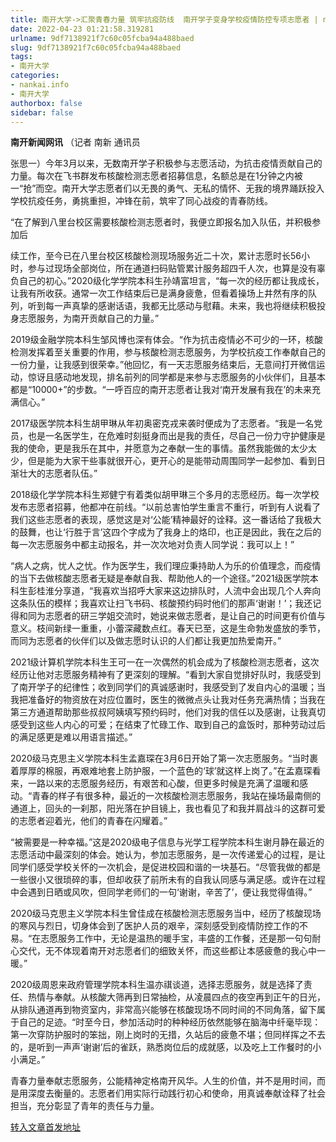 ```yaml
---
title: 南开大学->汇聚青春力量 筑牢抗疫防线  南开学子变身学校疫情防控专项志愿者 | nankai.info
date: 2022-04-23 01:21:58.319281
urlname: 9df7138921f7c60c05fcba94a488baed
slug: 9df7138921f7c60c05fcba94a488baed
tags: 
- 南开大学
categories:
- nankai.info
- 南开大学
authorbox: false
sidebar: false
---
```

**南开新闻网讯** （记者 南新 通讯员

张思一）今年3月以来，无数南开学子积极参与志愿活动，为抗击疫情贡献自己的力量。每次在飞书群发布核酸检测志愿者招募信息，名额总是在1分钟之内被一“抢”而空。南开大学志愿者们以无畏的勇气、无私的情怀、无我的境界踊跃投入学校抗疫任务，勇挑重担，冲锋在前，筑牢了同心战疫的青春防线。

“在了解到八里台校区需要核酸检测志愿者时，我便立即报名加入队伍，并积极参加后
<!--more-->
续工作，至今已在八里台校区核酸检测现场服务近二十次，累计志愿时长56小时，参与过现场全部岗位，所在通道扫码贴管累计服务超四千人次，也算是没有辜负自己的初心。”2020级化学学院本科生孙靖富坦言，“每一次的经历都让我成长，让我有所收获。通常一次工作结束后已是满身疲惫，但看着操场上井然有序的队列，听到每一声真挚的感谢话语，我都无比感动与慰藉。未来，我也将继续积极投身志愿服务，为南开贡献自己的力量。”

2019级金融学院本科生邹风博也深有体会。“作为抗击疫情必不可少的一环，核酸检测发挥着至关重要的作用，参与核酸检测志愿服务，为学校抗疫工作奉献自己的一份力量，让我感到很荣幸。”他回忆，有一天志愿服务结束后，无意间打开微信运动，惊讶且感动地发现，排名前列的同学都是来参与志愿服务的小伙伴们，且基本都是“10000+”的步数。“一呼百应的南开志愿者让我对‘南开发展有我在’的未来充满信心。”

2017级医学院本科生胡甲琳从年初奥密克戎来袭时便成为了志愿者。“我是一名党员，也是一名医学生，在危难时刻挺身而出是我的责任，尽自己一份力守护健康是我的使命，更是我乐在其中，并愿意为之奉献一生的事情。虽然我能做的太少太少，但是能为大家干些事就很开心，更开心的是能带动周围同学一起参加、看到日渐壮大的志愿者队伍。”

2018级化学学院本科生郑健宁有着类似胡甲琳三个多月的志愿经历。每一次学校发布志愿者招募，他都冲在前线。“以前总害怕学生重言不重行，听到有人说看了我们这些志愿者的表现，感觉这是对‘公能’精神最好的诠释。这一番话给了我极大的鼓舞，也让‘行胜于言’这四个字成为了我身上的烙印，也正是因此，我在之后的每一次志愿服务中都主动报名，并一次次地对负责人同学说：我可以上！”

“病人之病，忧人之忧。作为医学生，我们理应秉持助人为乐的价值理念，而疫情的当下去做核酸志愿者无疑是奉献自我、帮助他人的一个途径。”2021级医学院本科生彭桂淮分享道，“我喜欢当招呼大家来这边排队时，人流中会出现几个人奔向这条队伍的模样；我喜欢让扫飞书码、核酸预约码时他们的那声‘谢谢！’；我还记得和同为志愿者的研三学姐交流时，她说来做志愿者，是让自己的时间更有价值与意义。枝间新绿一重重，小蕾深藏数点红。春天已至，这是生命勃发盛放的季节，而同为志愿者的伙伴们以及做志愿时认识的人们都让我更加热爱南开。”

2021级计算机学院本科生王可一在一次偶然的机会成为了核酸检测志愿者，这次经历让他对志愿服务精神有了更深刻的理解。“看到大家自觉排好队时，我感受到了南开学子的纪律性；收到同学们的真诚感谢时，我感受到了发自内心的温暖；当我把准备好的物资放在对应位置时，医生的微微点头让我对任务充满热情；当我在第三方通道帮助那些叔叔阿姨填写预约码时，他们对我的信任以及感谢，让我真切感受到这些人内心的可爱；在结束了忙碌工作、取到自己的盒饭时，那种劳动过后的满足感更是难以用语言描述。”

2020级马克思主义学院本科生孟嘉琛在3月6日开始了第一次志愿服务。“当时裹着厚厚的棉服，再艰难地套上防护服，一个蓝色的‘球’就这样上岗了。”在孟嘉琛看来，一路以来的志愿服务经历，有艰苦和心酸，但更多时候是充满了温暖和感动。“青春的样子有很多种，最近的一次核酸检测志愿服务，我站在操场最南侧的通道上，回头的一刹那，阳光落在护目镜上，我也看见了和我并肩战斗的这群可爱的志愿者迎着光，他们的青春在闪耀着。”

“被需要是一种幸福。”这是2020级电子信息与光学工程学院本科生谢月静在最近的志愿活动中最深刻的体会。她认为，参加志愿服务，是一次传递爱心的过程，是让同学们感受学校关怀的一次机会，是促进校园和谐的一块基石。“尽管我做的都是一些很小又很琐碎的事，但却收获了前所未有的自我认同感与满足感。或许在过程中会遇到日晒或风吹，但同学老师们的一句‘谢谢，辛苦了’，便让我觉得值得。”

2020级马克思主义学院本科生曾佳成在核酸检测志愿服务当中，经历了核酸现场的寒风与烈日，切身体会到了医护人员的艰辛，深刻感受到疫情防控工作的不易。“在志愿服务工作中，无论是温热的暖手宝，丰盛的工作餐，还是那一句句耐心交代，无不体现着南开对志愿者们的细致关怀，而这些都让本感疲惫的我心中一暖。”

2020级周恩来政府管理学院本科生温亦祺谈道，选择志愿服务，就是选择了责任、热情与奉献。从核酸大筛再到日常抽检，从凌晨四点的夜空再到正午的日光，从排队通道再到物资室内，非常高兴能够在核酸现场不同时间的不同角落，留下属于自己的足迹。“时至今日，参加活动时的种种经历依然能够在脑海中纤毫毕现：第一次穿防护服时的笨拙，刚上岗时的无措，久站后的疲惫不堪；但同样挥之不去的，是听到一声声‘谢谢’后的雀跃，熟悉岗位后的成就感，以及吃上工作餐时的小小满足。”

青春力量奉献志愿服务，公能精神定格南开风华。人生的价值，并不是用时间，而是用深度去衡量的。志愿者们用实际行动践行初心和使命，用真诚奉献诠释了社会担当，充分彰显了青年的责任与力量。



[转入文章首发地址](http://news.nankai.edu.cn/ywsd/system/2022/04/21/030050995.shtml)